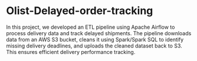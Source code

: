# Olist-Delayed-order-tracking
In this project, we developed an ETL pipeline using Apache Airflow to process delivery data and track delayed shipments. The pipeline downloads data from an AWS S3 bucket, cleans it using Spark/Spark SQL to identify missing delivery deadlines, and uploads the cleaned dataset back to S3. This ensures efficient delivery performance tracking.
